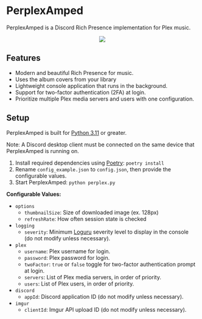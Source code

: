 # PerplexAmped

PerplexAmped is a Discord Rich Presence implementation for Plex music.

<p align="center">
    <img src="https://i.imgur.com/cC7CiuC.png" draggable="false">
</p>

## Features

-   Modern and beautiful Rich Presence for music.
-   Uses the album covers from your library
-   Lightweight console application that runs in the background.
-   Support for two-factor authentication (2FA) at login.
-   Prioritize multiple Plex media servers and users with one configuration.

## Setup

PerplexAmped is built for [Python 3.11](https://www.python.org/) or greater.

Note: A Discord desktop client must be connected on the same device that PerplexAmped is running on.

1. Install required dependencies using [Poetry](https://python-poetry.org/): `poetry install`
2. Rename `config_example.json` to `config.json`, then provide the configurable values.
3. Start PerplexAmped: `python perplex.py`

**Configurable Values:**

-   `options`
    - `thumbnailSize`: Size of downloaded image (ex. 128px)
    - `refreshRate`: How often session state is checked
-   `logging`
    - `severity`: Minimum [Loguru](https://loguru.readthedocs.io/en/stable/api/logger.html) severity level to display in the console (do not modify unless necessary).
-   `plex`
    -   `username`: Plex username for login.
    -   `password`: Plex password for login.
    -   `twoFactor`: `true` or `false` toggle for two-factor authentication prompt at login.
    -   `servers`: List of Plex media servers, in order of priority.
    -   `users`: List of Plex users, in order of priority.
-   `discord`
    -   `appId`: Discord application ID (do not modify unless necessary).
-   `imgur`
    -   `clientId`: Imgur API upload ID (do not modify unless necessary).
